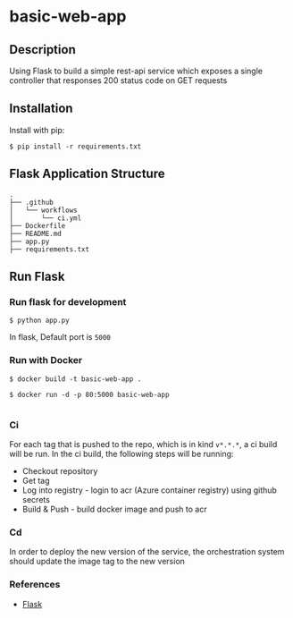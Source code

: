 # basic-web-app

## Description
Using Flask to build a simple rest-api service which exposes a single controller that responses 200 status code on GET requests

## Installation

Install with pip:

```
$ pip install -r requirements.txt
```

## Flask Application Structure 
```
.
├── .github
│   └── workflows
│       └── ci.yml
├── Dockerfile
├── README.md
├── app.py
├── requirements.txt

```

## Run Flask
### Run flask for development
```
$ python app.py
```
In flask, Default port is `5000`


### Run with Docker

```
$ docker build -t basic-web-app .

$ docker run -d -p 80:5000 basic-web-app
 
```

### Ci
For each tag that is pushed to the repo, which is in kind `v*.*.*`, a ci build will be run.
In the ci build, the following steps will be running:
- Checkout repository
- Get tag
- Log into registry - login to acr (Azure container registry) using github secrets
- Build & Push - build docker image and push to acr 

### Cd
In order to deploy the new version of the service, the orchestration system should update the image tag to the new version

### References
- [Flask](http://flask.pocoo.org/)
